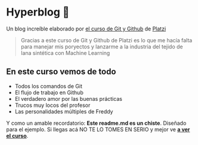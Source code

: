# Hyperblog 💚
Un blog increíble elaborado por [el curso de Git y Github](https://platzi.com/cursos/git-github/ " curso de Git y Github") de [Platzi](https://platzi.com/ "Platzi")
> Gracias a este curso de Git y Github de Platzi es lo que me hacía falta para manejar mis poryectos y lanzarme a la industria del tejido de lana sintética con Machine Learning


## En este curso vemos de todo
* Todos los comandos de Git
* El flujo de trabajo en Github
* El verdadero amor por las buenas prácticas
* Trucos muy locos del profesor
* Las personalidades múltiples de Freddy



Y como un amable recordatorio: **Este readme.md es un chiste**.  Diseñado para el ejemplo. Si llegas acá NO TE LO TOMES EN SERIO y mejor ve [**a ver el curso**](https://platzi.com/cursos/git-github/ "a ver el curso").
